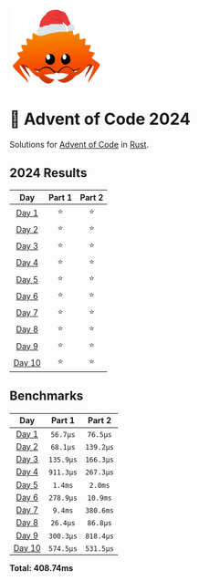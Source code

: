 <img src="./.assets/christmas_ferris.png" width="164">

# 🎄 Advent of Code 2024

Solutions for [Advent of Code](https://adventofcode.com/) in [Rust](https://www.rust-lang.org/).

<!--- advent_readme_stars table --->
## 2024 Results

| Day | Part 1 | Part 2 |
| :---: | :---: | :---: |
| [Day 1](https://adventofcode.com/2024/day/1) | ⭐ | ⭐ |
| [Day 2](https://adventofcode.com/2024/day/2) | ⭐ | ⭐ |
| [Day 3](https://adventofcode.com/2024/day/3) | ⭐ | ⭐ |
| [Day 4](https://adventofcode.com/2024/day/4) | ⭐ | ⭐ |
| [Day 5](https://adventofcode.com/2024/day/5) | ⭐ | ⭐ |
| [Day 6](https://adventofcode.com/2024/day/6) | ⭐ | ⭐ |
| [Day 7](https://adventofcode.com/2024/day/7) | ⭐ | ⭐ |
| [Day 8](https://adventofcode.com/2024/day/8) | ⭐ | ⭐ |
| [Day 9](https://adventofcode.com/2024/day/9) | ⭐ | ⭐ |
| [Day 10](https://adventofcode.com/2024/day/10) | ⭐ | ⭐ |
<!--- advent_readme_stars table --->

<!--- benchmarking table --->
## Benchmarks

| Day | Part 1 | Part 2 |
| :---: | :---: | :---:  |
| [Day 1](./src/bin/01.rs) | `56.7µs` | `76.5µs` |
| [Day 2](./src/bin/02.rs) | `68.1µs` | `139.2µs` |
| [Day 3](./src/bin/03.rs) | `135.9µs` | `166.3µs` |
| [Day 4](./src/bin/04.rs) | `911.3µs` | `267.3µs` |
| [Day 5](./src/bin/05.rs) | `1.4ms` | `2.0ms` |
| [Day 6](./src/bin/06.rs) | `278.9µs` | `10.9ms` |
| [Day 7](./src/bin/07.rs) | `9.4ms` | `380.6ms` |
| [Day 8](./src/bin/08.rs) | `26.4µs` | `86.8µs` |
| [Day 9](./src/bin/09.rs) | `300.3µs` | `818.4µs` |
| [Day 10](./src/bin/10.rs) | `574.5µs` | `531.5µs` |

**Total: 408.74ms**
<!--- benchmarking table --->
